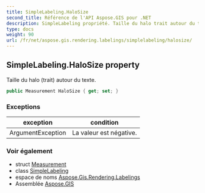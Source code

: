```yaml
---
title: SimpleLabeling.HaloSize
second_title: Référence de l'API Aspose.GIS pour .NET
description: SimpleLabeling propriété. Taille du halo trait autour du texte.
type: docs
weight: 90
url: /fr/net/aspose.gis.rendering.labelings/simplelabeling/halosize/
---
```

## SimpleLabeling.HaloSize property

Taille du halo (trait) autour du texte.

```csharp
public Measurement HaloSize { get; set; }
```

### Exceptions

| exception | condition |
| --- | --- |
| ArgumentException | La valeur est négative. |

### Voir également

* struct [Measurement](../../../aspose.gis.rendering/measurement/)
* class [SimpleLabeling](../)
* espace de noms [Aspose.Gis.Rendering.Labelings](../../simplelabeling/)
* Assemblée [Aspose.GIS](../../../)


